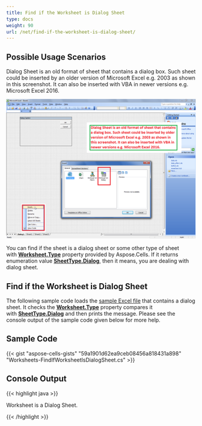 ```yaml
---
title: Find if the Worksheet is Dialog Sheet
type: docs
weight: 90
url: /net/find-if-the-worksheet-is-dialog-sheet/
---
```


## **Possible Usage Scenarios**

Dialog Sheet is an old format of sheet that contains a dialog box. Such sheet could be inserted by an older version of Microsoft Excel e.g. 2003 as shown in this screenshot. It can also be inserted with VBA in newer versions e.g. Microsoft Excel 2016.

![todo:image_alt_text](find-if-the-worksheet-is-dialog-sheet_1.png)

You can find if the sheet is a dialog sheet or some other type of sheet with [**Worksheet.Type**](https://reference.aspose.com/cells/net/aspose.cells/worksheet/properties/type) property provided by Aspose.Cells. If it returns enumeration value [**SheetType.Dialog**](https://reference.aspose.com/cells/net/aspose.cells/sheettype), then it means, you are dealing with dialog sheet.

## **Find if the Worksheet is Dialog Sheet**

The following sample code loads the [sample Excel file](64716820.xlsx) that contains a dialog sheet. It checks the [**Worksheet.Type**](https://reference.aspose.com/cells/net/aspose.cells/worksheet/properties/type) property compares it with [**SheetType.Dialog**](https://reference.aspose.com/cells/net/aspose.cells/sheettype) and then prints the message. Please see the console output of the sample code given below for more help.

## **Sample Code**

{{< gist "aspose-cells-gists" "59a1901d62ea9ceb08456a818431a898" "Worksheets-FindIfWorksheetIsDialogSheet.cs" >}}

## **Console Output**

{{< highlight java >}}

Worksheet is a Dialog Sheet.

{{< /highlight >}}
